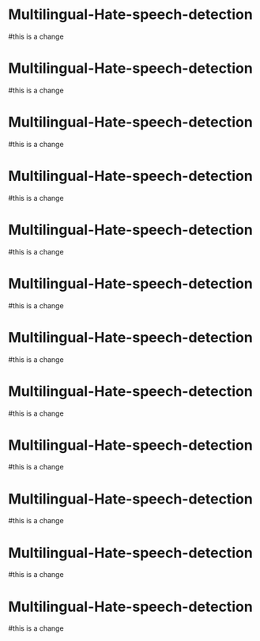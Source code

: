 # Multilingual-Hate-speech-detection
#this is a change

# Multilingual-Hate-speech-detection
#this is a change

# Multilingual-Hate-speech-detection
#this is a change
# Multilingual-Hate-speech-detection
#this is a change
# Multilingual-Hate-speech-detection
#this is a change
# Multilingual-Hate-speech-detection
#this is a change
# Multilingual-Hate-speech-detection
#this is a change
# Multilingual-Hate-speech-detection
#this is a change
# Multilingual-Hate-speech-detection
#this is a change
# Multilingual-Hate-speech-detection
#this is a change
# Multilingual-Hate-speech-detection
#this is a change
# Multilingual-Hate-speech-detection
#this is a change